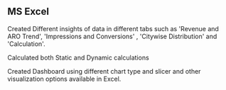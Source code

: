 ## MS Excel
   
   
   
   


Created Different insights of data in different tabs such as 'Revenue and ARO Trend', 'Impressions and Conversions' , 'Citywise Distribution' and 'Calculation'.

Calculated both Static and Dynamic calculations 
   
Created Dashboard using different chart type and slicer and other visualization options available in Excel.
